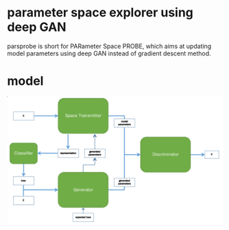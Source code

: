 # parameter space explorer using deep GAN
parsprobe is short for PARameter Space PROBE, which aims at updating model parameters using deep GAN instead of gradient descent method.
# model
![alt_tag](images/model_struct.png)
